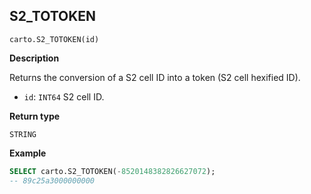 ## S2_TOTOKEN

```sql:signature
carto.S2_TOTOKEN(id)
```

**Description**

Returns the conversion of a S2 cell ID into a token (S2 cell hexified ID).

* `id`: `INT64` S2 cell ID.

**Return type**

`STRING`

**Example**

```sql
SELECT carto.S2_TOTOKEN(-8520148382826627072);
-- 89c25a3000000000
```
